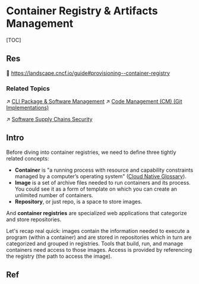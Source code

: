 # Container Registry & Artifacts Management

[TOC]



## Res
📂 https://landscape.cncf.io/guide#provisioning--container-registry


### Related Topics
↗ [CLI Package & Software Management](../../../../../../🔑%20CS%20Core/🥷🏼%20Operating%20System%20(Engineering%20Part)/🐚%20Shell%20&%20Terminals%20(Console)/📦%20CLI%20Package%20&%20Software%20Management/CLI%20Package%20&%20Software%20Management.md)
↗ [Code Management (CM) (Git Implementations)](../../../🛫%20Continuous%20Integration/Code%20Management%20(CM)%20(Git%20Implementations)/Code%20Management%20(CM)%20(Git%20Implementations).md)

↗ [Software Supply Chains Security](../../../../../../CyberSecurity/🏰%20Cybersecurity%20Basics%20&%20InfoSec/🍦%20Software%20Security/Software%20Supply%20Chains%20Security/Software%20Supply%20Chains%20Security.md)



## Intro
Before diving into container registries, we need to define three tightly related concepts:

- **Container** is "a running process with resource and capability constraints managed by a computer’s operating system" ([Cloud Native Glossary](https://github.com/cncf/glossary/blob/main/content/en/container.md)).
- **Image** is a set of archive files needed to run containers and its process. You could see it as a form of template on which you can create an unlimited number of containers.
- **Repository**, or just repo, is a space to store images.

And **container registries** are specialized web applications that categorize and store repositories.

Let's recap real quick: images contain the information needed to execute a program (within a container) and are stored in repositories which in turn are categorized and grouped in registries. Tools that build, run, and manage containers need access to those images. Access is provided by referencing the registry (the path to access the image).



## Ref

